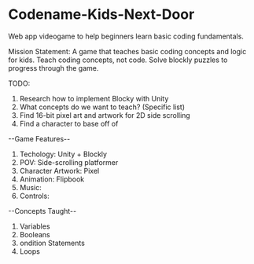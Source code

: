# Codename-Kids-Next-Door
Web app videogame to help beginners learn basic coding fundamentals.

Mission Statement: A game that teaches basic coding concepts and logic for kids.
Teach coding concepts, not code. Solve blockly puzzles to progress through the game.

TODO:
1. Research how to implement Blocky with Unity
2. What concepts do we want to teach? (Specific list)
3. Find 16-bit pixel art and artwork for 2D side scrolling
4. Find a character to base off of

--Game Features--
1. Techology: Unity + Blockly
2. POV: Side-scrolling platformer
3. Character Artwork: Pixel
4. Animation: Flipbook
5. Music: 
6. Controls:

--Concepts Taught--
1. Variables
2. Booleans
3. ondition Statements
4. Loops